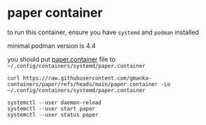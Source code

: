 # paper container

to run this container, ensure you have `systemd` and `podman` installed

minimal podman version is 4.4

you should put [paper.container](https://github.com/gmanka-containers/paper/blob/main/paper.container) file to `~/.config/containers/systemd/paper.container`

```shell
curl https://raw.githubusercontent.com/gmanka-containers/paper/refs/heads/main/paper.container -Lo ~/.config/containers/systemd/paper.container

systemctl --user daemon-reload
systemctl --user start paper
systemctl --user status paper
```

